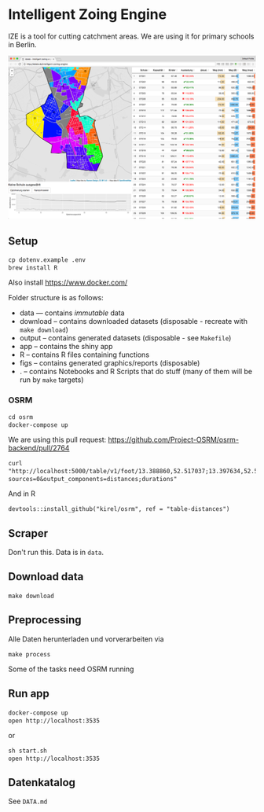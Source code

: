 # Intelligent Zoing Engine

IZE is a tool for cutting catchment areas. We are using it for primary schools in Berlin.

![](screenshot.png)

## Setup

    cp dotenv.example .env
    brew install R

Also install https://www.docker.com/

Folder structure is as follows:
- data — contains _immutable_ data
- download – contains downloaded datasets (disposable - recreate with `make download`)
- output – contains generated datasets (disposable - see `Makefile`)
- app – contains the shiny app
- R – contains R files containing functions
- figs – contains generated graphics/reports (disposable)
- . – contains Notebooks and R Scripts that do stuff (many of them will be run by `make` targets)

### OSRM

	cd osrm
	docker-compose up

We are using this pull request: https://github.com/Project-OSRM/osrm-backend/pull/2764

	curl "http://localhost:5000/table/v1/foot/13.388860,52.517037;13.397634,52.529407;13.428555,52.523219?sources=0&output_components=distances;durations"
	
And in R

    devtools::install_github("kirel/osrm", ref = "table-distances")

## Scraper

Don't run this. Data is in `data`.

## Download data

    make download

## Preprocessing

Alle Daten herunterladen und vorverarbeiten via

    make process

Some of the tasks need OSRM running

## Run app

    docker-compose up
    open http://localhost:3535

or

    sh start.sh
    open http://localhost:3535

## Datenkatalog

See `DATA.md`
